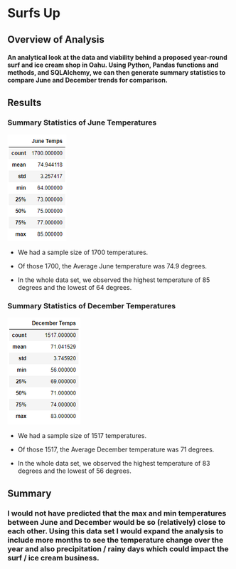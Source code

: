 # Surfs Up

## Overview of Analysis
#### An analytical look at the data and viability behind a proposed year-round surf and ice cream shop in Oahu. Using Python, Pandas functions and methods, and SQLAlchemy, we can then generate summary statistics to compare June and December trends for comparison. 


## Results

### Summary Statistics of June Temperatures
![launch](Resources/June.PNG)

- We had a sample size of 1700 temperatures.

- Of those 1700, the Average June temperature was 74.9 degrees. 

- In the whole data set, we observed the highest temperature of 85 degrees and the lowest of 64 degrees. 



### Summary Statistics of December Temperatures
![launch](Resources/Dec.PNG)

- We had a sample size of 1517 temperatures.

- Of those 1517, the Average December temperature was 71 degrees. 

- In the whole data set, we observed the highest temperature of 83 degrees and the lowest of 56 degrees. 


## Summary
### I would not have predicted that the max and min temperatures between June and December would be so (relatively) close to each other. Using this data set I would expand the analysis to include more months to see the temperature change over the year and also precipitation / rainy days which could impact the surf / ice cream business.
